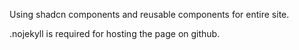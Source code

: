 Using shadcn components and reusable components for entire site.

.nojekyll is required for hosting the page on github.
